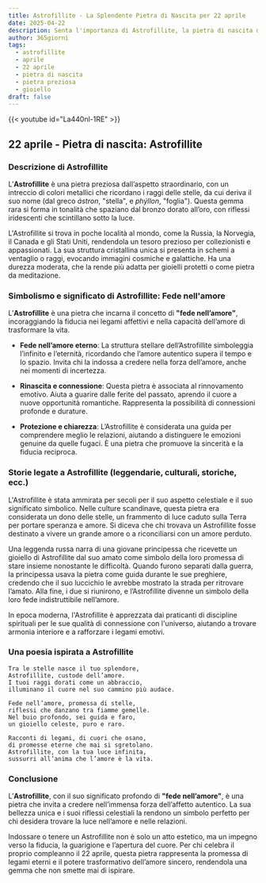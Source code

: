 ```yaml
---
title: Astrofillite - La Splendente Pietra di Nascita per 22 aprile
date: 2025-04-22
description: Senta l'importanza di Astrofillite, la pietra di nascita di 22 aprile che simboleggia Fede nell'amore. Lasci che la sua bellezza e il suo significato illuminino la sua giornata.
author: 365giorni
tags:
  - astrofillite
  - aprile
  - 22 aprile
  - pietra di nascita
  - pietra preziosa
  - gioiello
draft: false
---
```


{{< youtube id="La440nl-1RE" >}}

## 22 aprile - Pietra di nascita: Astrofillite

### Descrizione di Astrofillite

L’**Astrofillite** è una pietra preziosa dall’aspetto straordinario, con un intreccio di colori metallici che ricordano i raggi delle stelle, da cui deriva il suo nome (dal greco _ástron_, "stella", e _phýllon_, "foglia"). Questa gemma rara si forma in tonalità che spaziano dal bronzo dorato all’oro, con riflessi iridescenti che scintillano sotto la luce.

L'Astrofillite si trova in poche località al mondo, come la Russia, la Norvegia, il Canada e gli Stati Uniti, rendendola un tesoro prezioso per collezionisti e appassionati. La sua struttura cristallina unica si presenta in schemi a ventaglio o raggi, evocando immagini cosmiche e galattiche. Ha una durezza moderata, che la rende più adatta per gioielli protetti o come pietra da meditazione.

### Simbolismo e significato di Astrofillite: Fede nell'amore

L’**Astrofillite** è una pietra che incarna il concetto di **"fede nell’amore"**, incoraggiando la fiducia nei legami affettivi e nella capacità dell’amore di trasformare la vita.

- **Fede nell’amore eterno**: La struttura stellare dell’Astrofillite simboleggia l’infinito e l’eternità, ricordando che l’amore autentico supera il tempo e lo spazio. Invita chi la indossa a credere nella forza dell’amore, anche nei momenti di incertezza.
    
- **Rinascita e connessione**: Questa pietra è associata al rinnovamento emotivo. Aiuta a guarire dalle ferite del passato, aprendo il cuore a nuove opportunità romantiche. Rappresenta la possibilità di connessioni profonde e durature.
    
- **Protezione e chiarezza**: L’Astrofillite è considerata una guida per comprendere meglio le relazioni, aiutando a distinguere le emozioni genuine da quelle fugaci. È una pietra che promuove la sincerità e la fiducia reciproca.
    

### Storie legate a Astrofillite (leggendarie, culturali, storiche, ecc.)

L'Astrofillite è stata ammirata per secoli per il suo aspetto celestiale e il suo significato simbolico. Nelle culture scandinave, questa pietra era considerata un dono delle stelle, un frammento di luce caduto sulla Terra per portare speranza e amore. Si diceva che chi trovava un Astrofillite fosse destinato a vivere un grande amore o a riconciliarsi con un amore perduto.

Una leggenda russa narra di una giovane principessa che ricevette un gioiello di Astrofillite dal suo amato come simbolo della loro promessa di stare insieme nonostante le difficoltà. Quando furono separati dalla guerra, la principessa usava la pietra come guida durante le sue preghiere, credendo che il suo luccichio le avrebbe mostrato la strada per ritrovare l’amato. Alla fine, i due si riunirono, e l’Astrofillite divenne un simbolo della loro fede indistruttibile nell’amore.

In epoca moderna, l'Astrofillite è apprezzata dai praticanti di discipline spirituali per le sue qualità di connessione con l'universo, aiutando a trovare armonia interiore e a rafforzare i legami emotivi.

### Una poesia ispirata a Astrofillite

```
Tra le stelle nasce il tuo splendore,  
Astrofillite, custode dell’amore.  
I tuoi raggi dorati come un abbraccio,  
illuminano il cuore nel suo cammino più audace.

Fede nell’amore, promessa di stelle,  
riflessi che danzano tra fiamme gemelle.  
Nel buio profondo, sei guida e faro,  
un gioiello celeste, puro e raro.

Racconti di legami, di cuori che osano,  
di promesse eterne che mai si sgretolano.  
Astrofillite, con la tua luce infinita,  
sussurri all’anima che l’amore è la vita.
```

### Conclusione

L’**Astrofillite**, con il suo significato profondo di **"fede nell’amore"**, è una pietra che invita a credere nell’immensa forza dell’affetto autentico. La sua bellezza unica e i suoi riflessi celestiali la rendono un simbolo perfetto per chi desidera trovare la luce nell’amore e nelle relazioni.

Indossare o tenere un Astrofillite non è solo un atto estetico, ma un impegno verso la fiducia, la guarigione e l’apertura del cuore. Per chi celebra il proprio compleanno il 22 aprile, questa pietra rappresenta la promessa di legami eterni e il potere trasformativo dell’amore sincero, rendendola una gemma che non smette mai di ispirare.